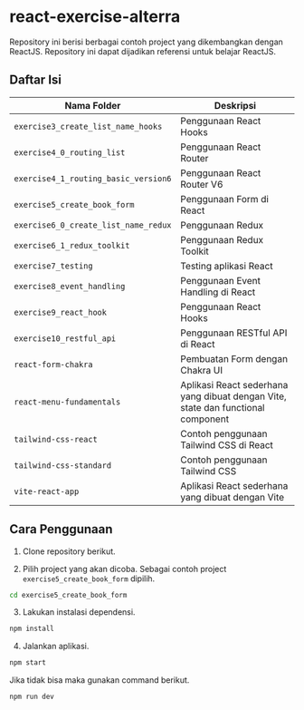 # react-exercise-alterra

Repository ini berisi berbagai contoh project yang dikembangkan dengan ReactJS. Repository ini dapat dijadikan referensi untuk belajar ReactJS.

## Daftar Isi

| **Nama Folder**                      | **Deskripsi**                                                                    |
| ------------------------------------ | -------------------------------------------------------------------------------- |
| `exercise3_create_list_name_hooks`   | Penggunaan React Hooks                                                           |
| `exercise4_0_routing_list`           | Penggunaan React Router                                                          |
| `exercise4_1_routing_basic_version6` | Penggunaan React Router V6                                                       |
| `exercise5_create_book_form`         | Penggunaan Form di React                                                         |
| `exercise6_0_create_list_name_redux` | Penggunaan Redux                                                                 |
| `exercise6_1_redux_toolkit`          | Penggunaan Redux Toolkit                                                         |
| `exercise7_testing`                  | Testing aplikasi React                                                           |
| `exercise8_event_handling`           | Penggunaan Event Handling di React                                               |
| `exercise9_react_hook`               | Penggunaan React Hooks                                                           |
| `exercise10_restful_api`             | Penggunaan RESTful API di React                                                  |
| `react-form-chakra`                  | Pembuatan Form dengan Chakra UI                                                  |
| `react-menu-fundamentals`            | Aplikasi React sederhana yang dibuat dengan Vite, state dan functional component |
| `tailwind-css-react`                 | Contoh penggunaan Tailwind CSS di React                                          |
| `tailwind-css-standard`              | Contoh penggunaan Tailwind CSS                                                   |
| `vite-react-app`                     | Aplikasi React sederhana yang dibuat dengan Vite                                 |

## Cara Penggunaan

1. Clone repository berikut.

2. Pilih project yang akan dicoba. Sebagai contoh project `exercise5_create_book_form` dipilih.

```sh
cd exercise5_create_book_form
```

3. Lakukan instalasi dependensi.

```sh
npm install
```

4. Jalankan aplikasi.

```sh
npm start
```

Jika tidak bisa maka gunakan command berikut.

```sh
npm run dev
```

